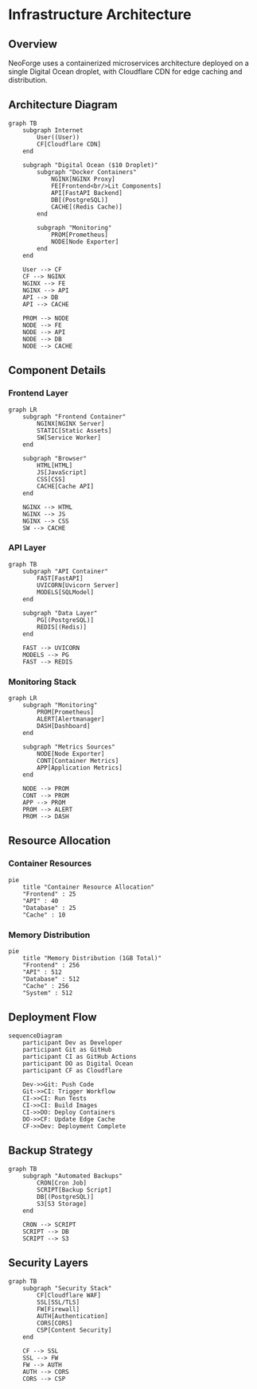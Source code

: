 # Infrastructure Architecture

## Overview

NeoForge uses a containerized microservices architecture deployed on a single Digital Ocean droplet, with Cloudflare CDN for edge caching and distribution.

## Architecture Diagram

```mermaid
graph TB
    subgraph Internet
        User((User))
        CF[Cloudflare CDN]
    end

    subgraph "Digital Ocean ($10 Droplet)"
        subgraph "Docker Containers"
            NGINX[NGINX Proxy]
            FE[Frontend<br/>Lit Components]
            API[FastAPI Backend]
            DB[(PostgreSQL)]
            CACHE[(Redis Cache)]
        end
        
        subgraph "Monitoring"
            PROM[Prometheus]
            NODE[Node Exporter]
        end
    end

    User --> CF
    CF --> NGINX
    NGINX --> FE
    NGINX --> API
    API --> DB
    API --> CACHE
    
    PROM --> NODE
    NODE --> FE
    NODE --> API
    NODE --> DB
    NODE --> CACHE
```

## Component Details

### Frontend Layer
```mermaid
graph LR
    subgraph "Frontend Container"
        NGINX[NGINX Server]
        STATIC[Static Assets]
        SW[Service Worker]
    end

    subgraph "Browser"
        HTML[HTML]
        JS[JavaScript]
        CSS[CSS]
        CACHE[Cache API]
    end

    NGINX --> HTML
    NGINX --> JS
    NGINX --> CSS
    SW --> CACHE
```

### API Layer
```mermaid
graph TB
    subgraph "API Container"
        FAST[FastAPI]
        UVICORN[Uvicorn Server]
        MODELS[SQLModel]
    end

    subgraph "Data Layer"
        PG[(PostgreSQL)]
        REDIS[(Redis)]
    end

    FAST --> UVICORN
    MODELS --> PG
    FAST --> REDIS
```

### Monitoring Stack
```mermaid
graph LR
    subgraph "Monitoring"
        PROM[Prometheus]
        ALERT[Alertmanager]
        DASH[Dashboard]
    end

    subgraph "Metrics Sources"
        NODE[Node Exporter]
        CONT[Container Metrics]
        APP[Application Metrics]
    end

    NODE --> PROM
    CONT --> PROM
    APP --> PROM
    PROM --> ALERT
    PROM --> DASH
```

## Resource Allocation

### Container Resources
```mermaid
pie
    title "Container Resource Allocation"
    "Frontend" : 25
    "API" : 40
    "Database" : 25
    "Cache" : 10
```

### Memory Distribution
```mermaid
pie
    title "Memory Distribution (1GB Total)"
    "Frontend" : 256
    "API" : 512
    "Database" : 512
    "Cache" : 256
    "System" : 512
```

## Deployment Flow

```mermaid
sequenceDiagram
    participant Dev as Developer
    participant Git as GitHub
    participant CI as GitHub Actions
    participant DO as Digital Ocean
    participant CF as Cloudflare

    Dev->>Git: Push Code
    Git->>CI: Trigger Workflow
    CI->>CI: Run Tests
    CI->>CI: Build Images
    CI->>DO: Deploy Containers
    DO->>CF: Update Edge Cache
    CF->>Dev: Deployment Complete
```

## Backup Strategy

```mermaid
graph TB
    subgraph "Automated Backups"
        CRON[Cron Job]
        SCRIPT[Backup Script]
        DB[(PostgreSQL)]
        S3[S3 Storage]
    end

    CRON --> SCRIPT
    SCRIPT --> DB
    SCRIPT --> S3
```

## Security Layers

```mermaid
graph TB
    subgraph "Security Stack"
        CF[Cloudflare WAF]
        SSL[SSL/TLS]
        FW[Firewall]
        AUTH[Authentication]
        CORS[CORS]
        CSP[Content Security]
    end

    CF --> SSL
    SSL --> FW
    FW --> AUTH
    AUTH --> CORS
    CORS --> CSP
``` 